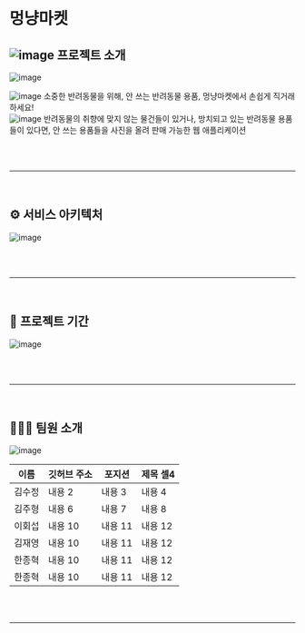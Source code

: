 # 멍냥마켓
## ![image](https://user-images.githubusercontent.com/72599761/193500030-784be94c-d5c9-438f-b4af-2adce019af44.png) 프로젝트 소개
![image](https://user-images.githubusercontent.com/72599761/193499776-c528e11a-fa77-47f8-a7d7-65b40d1f4f71.png)

![image](https://user-images.githubusercontent.com/72599761/193501894-dc660188-fafa-48b8-bd03-52fb13e6e9ad.png)  소중한 반려동물을 위해, 안 쓰는 반려동물 용품, 멍냥마켓에서 손쉽게 직거래하세요!  <br> 
![image](https://user-images.githubusercontent.com/72599761/193501899-201d9b77-64c1-48bd-9cc5-c21c68319bfd.png)  반려동물의 취향에 맞지 않는 물건들이 있거나, 방치되고 있는 반려동물 용품들이 있다면, 안 쓰는 용품들을 사진을 올려 판매 가능한 웹 애플리케이션<br> 

<br><br>
<hr>
<br>

## ⚙️ 서비스 아키텍처 
![image](https://user-images.githubusercontent.com/72599761/193501534-683c0049-c673-4105-af83-a86e8aee8965.png)

<br><br>
<hr>
<br>

## 📅 프로젝트 기간   
![image](https://user-images.githubusercontent.com/72599761/193501534-683c0049-c673-4105-af83-a86e8aee8965.png)

<br><br>
<hr>
<br>

## 👨‍👩‍👧 팀원 소개  
![image](https://user-images.githubusercontent.com/72599761/193501534-683c0049-c673-4105-af83-a86e8aee8965.png)

|이름|깃허브 주소|포지션|제목 셀4|
|---|---|---|---|
|김수정|내용 2|내용 3|내용 4|
|김주형|내용 6|내용 7|내용 8|
|이회섭|내용 10|내용 11|내용 12|
|김재영|내용 10|내용 11|내용 12|
|한종혁|내용 10|내용 11|내용 12|
|한종혁|내용 10|내용 11|내용 12|


<br><br>
<hr>
<br>
